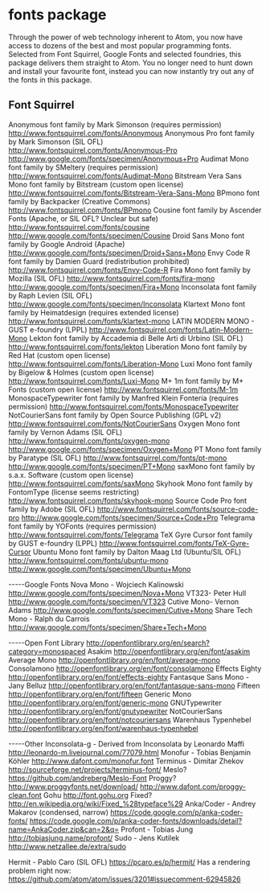 # fonts package

Through the power of web technology inherent to Atom, you now have access to dozens of the best and most popular programming fonts. Selected from Font Squirrel, Google Fonts and selected foundries, this package delivers them straight to Atom. You no longer need to hunt down and install your favourite font, instead you can now instantly try out any of the fonts in this package.


## Font Squirrel
Anonymous font family by Mark Simonson (requires permission)
http://www.fontsquirrel.com/fonts/Anonymous
Anonymous Pro font family by Mark Simonson (SIL OFL)
http://www.fontsquirrel.com/fonts/Anonymous-Pro
http://www.google.com/fonts/specimen/Anonymous+Pro
Audimat Mono font family by SMeltery (requires permission)
http://www.fontsquirrel.com/fonts/Audimat-Mono
Bitstream Vera Sans Mono font family by Bitstream (custom open license)
http://www.fontsquirrel.com/fonts/Bitstream-Vera-Sans-Mono
BPmono font family by Backpacker (Creative Commons)
http://www.fontsquirrel.com/fonts/BPmono
Cousine font family by Ascender Fonts (Apache, or SIL OFL? Unclear but safe)
http://www.fontsquirrel.com/fonts/cousine
http://www.google.com/fonts/specimen/Cousine
Droid Sans Mono font family by Google Android (Apache)
http://www.google.com/fonts/specimen/Droid+Sans+Mono
Envy Code R font family by Damien Guard (redistribution prohibited)
http://www.fontsquirrel.com/fonts/Envy-Code-R
Fira Mono font family by Mozilla (SIL OFL)
http://www.fontsquirrel.com/fonts/fira-mono
http://www.google.com/fonts/specimen/Fira+Mono
Inconsolata font family by Raph Levien (SIL OFL)
http://www.google.com/fonts/specimen/Inconsolata
Klartext Mono font family by Heimatdesign (requires extended license)
http://www.fontsquirrel.com/fonts/klartext-mono
LATIN MODERN MONO - GUST e-foundry (LPPL)
http://www.fontsquirrel.com/fonts/Latin-Modern-Mono
Lekton font family by Accademia di Belle Arti di Urbino (SIL OFL)
http://www.fontsquirrel.com/fonts/lekton
Liberation Mono font family by Red Hat (custom open license)
http://www.fontsquirrel.com/fonts/Liberation-Mono
Luxi Mono font family by Bigelow & Holmes (custom open license)
http://www.fontsquirrel.com/fonts/Luxi-Mono
M+ 1m font family by M+ Fonts (custom open license)
http://www.fontsquirrel.com/fonts/M-1m
MonospaceTypewriter font family by Manfred Klein Fonteria (requires permission)
http://www.fontsquirrel.com/fonts/MonospaceTypewriter
NotCourierSans font family by Open Source Publishing (GPL v2)
http://www.fontsquirrel.com/fonts/NotCourierSans
Oxygen Mono font family by Vernon Adams (SIL OFL)
http://www.fontsquirrel.com/fonts/oxygen-mono
http://www.google.com/fonts/specimen/Oxygen+Mono
PT Mono font family by Paratype (SIL OFL)
http://www.fontsquirrel.com/fonts/pt-mono
http://www.google.com/fonts/specimen/PT+Mono
saxMono font family by s.a.x. Software (custom open license)
http://www.fontsquirrel.com/fonts/saxMono
Skyhook Mono font family by FontomType (license seems restricting)
http://www.fontsquirrel.com/fonts/skyhook-mono
Source Code Pro font family by Adobe (SIL OFL)
http://www.fontsquirrel.com/fonts/source-code-pro
http://www.google.com/fonts/specimen/Source+Code+Pro
Telegrama font family by YOFonts (requires permission)
http://www.fontsquirrel.com/fonts/Telegrama
TeX Gyre Cursor font family by GUST e-foundry (LPPL)
http://www.fontsquirrel.com/fonts/TeX-Gyre-Cursor
Ubuntu Mono font family by Dalton Maag Ltd (Ubuntu/SIL OFL)
http://www.fontsquirrel.com/fonts/ubuntu-mono
http://www.google.com/fonts/specimen/Ubuntu+Mono

-----Google Fonts
Nova Mono - Wojciech Kalinowski
http://www.google.com/fonts/specimen/Nova+Mono
VT323- Peter Hull
http://www.google.com/fonts/specimen/VT323
Cutive Mono- Vernon Adams
http://www.google.com/fonts/specimen/Cutive+Mono
Share Tech Mono - Ralph du Carrois
http://www.google.com/fonts/specimen/Share+Tech+Mono

-----Open Font Library
http://openfontlibrary.org/en/search?category=monospaced
Asakim
http://openfontlibrary.org/en/font/asakim
Average Mono
http://openfontlibrary.org/en/font/average-mono
Consolamono
http://openfontlibrary.org/en/font/consolamono
Effects Eighty
http://openfontlibrary.org/en/font/effects-eighty
Fantasque Sans Mono - Jany Belluz
http://openfontlibrary.org/en/font/fantasque-sans-mono
Fifteen
http://openfontlibrary.org/en/font/fifteen
Generic Mono
http://openfontlibrary.org/en/font/generic-mono
GNUTypewriter
http://openfontlibrary.org/en/font/gnutypewriter
NotCourierSans
http://openfontlibrary.org/en/font/notcouriersans
Warenhaus Typenhebel
http://openfontlibrary.org/en/font/warenhaus-typenhebel

-----Other
Inconsolata-g - Derived from Inconsolata by Leonardo Maffi  
http://leonardo-m.livejournal.com/77079.html
Monofur - Tobias Benjamin Köhler
http://www.dafont.com/monofur.font
Terminus - Dimitar Zhekov
http://sourceforge.net/projects/terminus-font/
Meslo?
https://github.com/andreberg/Meslo-Font
Proggy?
http://www.proggyfonts.net/download/
http://www.dafont.com/proggy-clean.font
Gohu
http://font.gohu.org
Fixed?
http://en.wikipedia.org/wiki/Fixed_%28typeface%29
Anka/Coder - Andrey Makarov (condensed, narrow)
https://code.google.com/p/anka-coder-fonts/
https://code.google.com/p/anka-coder-fonts/downloads/detail?name=AnkaCoder.zip&can=2&q=
Profont - Tobias Jung
http://tobiasjung.name/profont/
Sudo - Jens Kutilek
http://www.netzallee.de/extra/sudo

Hermit - Pablo Caro (SIL OFL)
https://pcaro.es/p/hermit/
Has a rendering problem right now:
https://github.com/atom/atom/issues/3201#issuecomment-62945826
